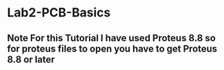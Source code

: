 # Lab2-PCB-Basics
## Note For this Tutorial I have used Proteus 8.8 so for proteus files to open you have to get Proteus 8.8 or later
